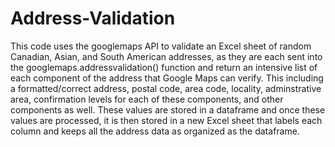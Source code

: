 # Address-Validation

This code uses the googlemaps API to validate an Excel sheet of random Canadian, Asian, and South American addresses, as they are each sent into the googlemaps.addressvalidation() function and return an intensive list of each component of the address that Google Maps can verify. This including a formatted/correct address, postal code, area code, locality, adminstrative area, confirmation levels for each of these components, and other components as well. These values are stored in a dataframe and once these values are processed, it is then stored in a new Excel sheet that labels each column and keeps all the address data as organized as the dataframe.
